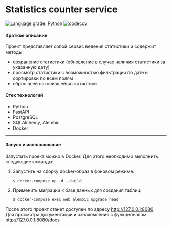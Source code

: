 # Statistics counter service
[![Language grade: Python](https://img.shields.io/lgtm/grade/python/g/MaksimBoltov/statistics-counter-service.svg?logo=python&logoWidth=13)](https://lgtm.com/projects/g/MaksimBoltov/statistics-counter-service/context:python)
[![codecov](https://codecov.io/gh/MaksimBoltov/statistics-counter-service/branch/main/graph/badge.svg?token=Rmrvo3iT7v&style=plastic)](https://codecov.io/gh/MaksimBoltov/statistics-counter-service)

#### Краткое описание 
Проект представляет собой сервис ведения статистики и содержит методы:
- сохранение статистики (обновление в случае наличия статистики за указанную дату)
- просмотр статистики с возможностью фильтрации по дате и сортировки по всем полям
- сброс всей накопившейся статистики

#### Стек технологий
- Python
- FastAPI
- PostgreSQL
- SQLAlchemy, Alembic
- Docker
____

#### Запуск и использование
Запустить проект можно в Docker. Для этого необходимо выполнить следующие команды:
1. Запустить на сборку docker-образ в фоновом режиме:
    ```shell script
    $ docker-compose up -d --build
    ```
2. Применить миграции к базе данных для создания таблиц:
    ```shell script
    $ docker-compose exec web alembic upgrade head
    ```
После этого проект станет доступен по адресу http://127.0.0.1:8080 \
Для просмотра документации и ознакомления с функционалом:\
http://127.0.0.1:8080/docs